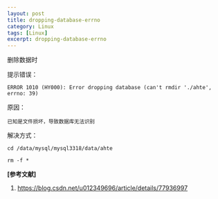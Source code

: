 ```yaml
---
layout: post
title: dropping-database-errno
category: Linux
tags: [Linux]
excerpt: dropping-database-errno
---
```


删除数据时

提示错误：

	ERROR 1010 (HY000): Error dropping database (can't rmdir './ahte', errno: 39)

原因：

	已知是文件损坏，导致数据库无法识别

解决方式：

	
	cd /data/mysql/mysql3318/data/ahte
	
	rm -f *


**[参考文献]**

1. <https://blog.csdn.net/u012349696/article/details/77936997>


